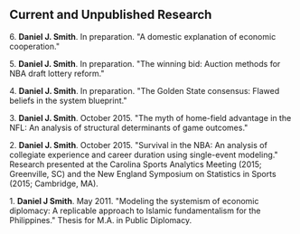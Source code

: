 ## Current and Unpublished Research

6\. **Daniel J. Smith**. In preparation. "A domestic explanation of economic cooperation."

5\. **Daniel J. Smith**. In preparation. "The winning bid: Auction methods for NBA draft lottery reform."

4\. **Daniel J. Smith**. In preparation. "The Golden State consensus: Flawed beliefs in the system blueprint."

3\. **Daniel J. Smith**. October 2015. "The myth of home-field advantage in the NFL: An analysis of structural determinants of game outcomes."

2\. **Daniel J. Smith**. October 2015. "Survival in the NBA: An analysis of collegiate experience and career duration using single-event modeling." Research presented at the Carolina Sports Analytics Meeting (2015; Greenville, SC) and the New England Symposium on Statistics in Sports (2015; Cambridge, MA).

1\. **Daniel J Smith**. May 2011. "Modeling the systemism of economic diplomacy: A replicable approach to Islamic fundamentalism for the Philippines." Thesis for M.A. in Public Diplomacy.
